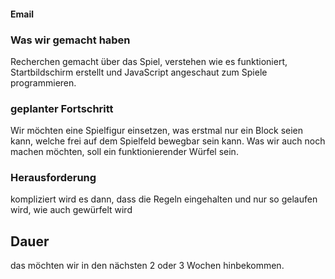 #### Email

### Was wir gemacht haben
Recherchen gemacht über das Spiel, verstehen wie es funktioniert, Startbildschirm erstellt und JavaScript angeschaut zum Spiele programmieren.

### geplanter Fortschritt
Wir möchten eine Spielfigur einsetzen, was erstmal nur ein Block seien kann, welche frei auf dem Spielfeld bewegbar sein kann. Was wir auch noch machen möchten, soll ein funktionierender Würfel sein.

### Herausforderung
kompliziert wird es dann, dass die Regeln eingehalten und nur so gelaufen wird, wie auch gewürfelt wird

## Dauer
das möchten wir in den nächsten 2 oder 3 Wochen hinbekommen.
